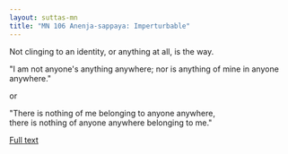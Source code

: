 ```yaml
---
layout: suttas-mn
title: "MN 106 Anenja-sappaya: Imperturbable"
---
```


Not clinging to an identity, or anything at all, is the way.


"I am not anyone's anything anywhere; nor is anything of mine in anyone anywhere."

or

"There is nothing of me belonging to anyone anywhere,  
there is nothing of anyone anywhere belonging to me."

[Full text](https://accesstoinsight.org/tipitaka/mn/mn.106.than.html)
